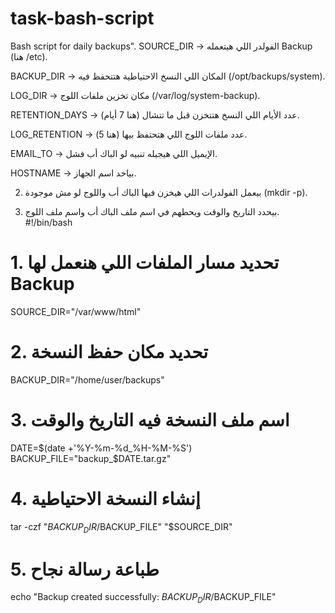 # task-bash-script
Bash script for daily backups".
SOURCE_DIR → الفولدر اللي هيتعمله Backup (هنا /etc).

BACKUP_DIR → المكان اللي النسخ الاحتياطية هتتحفظ فيه (/opt/backups/system).

LOG_DIR → مكان تخزين ملفات اللوج (/var/log/system-backup).

RETENTION_DAYS → عدد الأيام اللي النسخ هتتخزن قبل ما تتشال (هنا 7 أيام).

LOG_RETENTION → عدد ملفات اللوج اللي هتحتفظ بيها (هنا 5).

EMAIL_TO → الإيميل اللي هيجيله تنبيه لو الباك أب فشل.

HOSTNAME → بياخد اسم الجهاز.



2. بيعمل الفولدرات اللي هيخزن فيها الباك أب واللوج لو مش موجودة (mkdir -p).


3. بيحدد التاريخ والوقت ويحطهم في اسم ملف الباك أب واسم ملف اللوج.
#!/bin/bash

# 1. تحديد مسار الملفات اللي هنعمل لها Backup
SOURCE_DIR="/var/www/html"

# 2. تحديد مكان حفظ النسخة
BACKUP_DIR="/home/user/backups"

# 3. اسم ملف النسخة فيه التاريخ والوقت
DATE=$(date +'%Y-%m-%d_%H-%M-%S')
BACKUP_FILE="backup_$DATE.tar.gz"

# 4. إنشاء النسخة الاحتياطية
tar -czf "$BACKUP_DIR/$BACKUP_FILE" "$SOURCE_DIR"

# 5. طباعة رسالة نجاح
echo "Backup created successfully: $BACKUP_DIR/$BACKUP_FILE"
